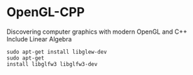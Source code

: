 # OpenGL-CPP
Discovering computer graphics with modern OpenGL and C++
</br>
Include Linear Algebra
</br>

<code>sudo apt-get install libglew-dev</code></br>
<code>sudo apt-get install libglfw3 libglfw3-dev</code>
